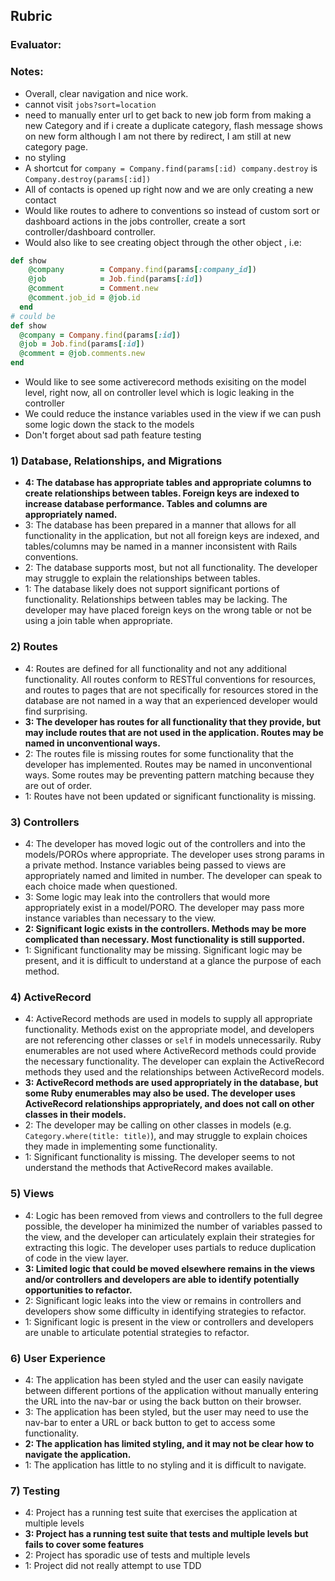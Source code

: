 ## Rubric

### Evaluator:

### Notes:

- Overall, clear navigation and nice work.
- cannot visit `jobs?sort=location`
- need to manually enter url to get back to new job form from making a new Category and if i create a duplicate category, flash message shows on new form although I am not there by redirect, I am still at new category page.
- no styling
- A shortcut for `company = Company.find(params[:id) company.destroy` is `Company.destroy(params[:id])`
- All of contacts is opened up right now and we are only creating a new contact
- Would like routes to adhere to conventions so instead of custom sort or dashboard actions in the jobs controller, create a sort controller/dashboard controller.
- Would also like to see creating object through the other object , i.e:
```ruby
def show
    @company        = Company.find(params[:company_id])
    @job            = Job.find(params[:id])
    @comment        = Comment.new
    @comment.job_id = @job.id
  end
# could be
def show
  @company = Company.find(params[:id])
  @job = Job.find(params[:id])
  @comment = @job.comments.new
end
```
- Would like to see some activerecord methods exisiting on the model level, right now, all on controller level which is logic leaking in the controller
- We could reduce the instance variables used in the view if we can push some logic down the stack to the models
- Don't forget about sad path feature testing

### 1) Database, Relationships, and Migrations

* **4: The database has appropriate tables and appropriate columns to create relationships between tables. Foreign keys are indexed to increase database performance. Tables and columns are appropriately named.**
* 3: The database has been prepared in a manner that allows for all functionality in the application, but not all foreign keys are indexed, and tables/columns may be named in a manner inconsistent with Rails conventions.
* 2: The database supports most, but not all functionality. The developer may struggle to explain the relationships between tables.
* 1: The database likely does not support significant portions of functionality. Relationships between tables may be lacking. The developer may have placed foreign keys on the wrong table or not be using a join table when appropriate.

### 2) Routes

* 4: Routes are defined for all functionality and not any additional functionality. All routes conform to RESTful conventions for resources, and routes to pages that are not specifically for resources stored in the database are not named in a way that an experienced developer would find surprising.
* **3: The developer has routes for all functionality that they provide, but may include routes that are not used in the application. Routes may be named in unconventional ways.**
* 2: The routes file is missing routes for some functionality that the developer has implemented. Routes may be named in unconventional ways. Some routes may be preventing pattern matching because they are out of order.
* 1: Routes have not been updated or significant functionality is missing.

### 3) Controllers

* 4: The developer has moved logic out of the controllers and into the models/POROs where appropriate. The developer uses strong params in a private method. Instance variables being passed to views are appropriately named and limited in number. The developer can speak to each choice made when questioned.
* 3: Some logic may leak into the controllers that would more appropriately exist in a model/PORO. The developer may pass more instance variables than necessary to the view.
* **2: Significant logic exists in the controllers. Methods may be more complicated than necessary. Most functionality is still supported.**
* 1: Significant functionality may be missing. Significant logic may be present, and it is difficult to understand at a glance the purpose of each method.


### 4) ActiveRecord

* 4: ActiveRecord methods are used in models to supply all appropriate functionality. Methods exist on the appropriate model, and developers are not referencing other classes or `self` in models unnecessarily. Ruby enumerables are not used where ActiveRecord methods could provide the necessary functionality. The developer can explain the ActiveRecord methods they used and the relationships between ActiveRecord models.
* **3: ActiveRecord methods are used appropriately in the database, but some Ruby enumerables may also be used. The developer uses ActiveRecord relationships appropriately, and does not call on other classes in their models.**
* 2: The developer may be calling on other classes in models (e.g. `Category.where(title: title)`), and may struggle to explain choices they made in implementing some functionality.
* 1: Significant functionality is missing. The developer seems to not understand the methods that ActiveRecord makes available.

### 5) Views

* 4: Logic has been removed from views and controllers to the full degree possible, the developer ha minimized the number of variables passed to the view, and the developer can articulately explain their strategies for extracting this logic. The developer uses partials to reduce duplication of code in the view layer.
* **3: Limited logic that could be moved elsewhere remains in the views and/or controllers and developers are able to identify potentially opportunities to refactor.**
* 2: Significant logic leaks into the view or remains in controllers and developers show some difficulty in identifying strategies to refactor.
* 1: Significant logic is present in the view or controllers and developers are unable to articulate potential strategies to refactor.

### 6) User Experience

* 4: The application has been styled and the user can easily navigate between different portions of the application without manually entering the URL into the nav-bar or using the back button on their browser.
* 3: The application has been styled, but the user may need to use the nav-bar to enter a URL or back button to get to access some functionality.
* **2: The application has limited styling, and it may not be clear how to navigate the application.**
* 1: The application has little to no styling and it is difficult to navigate.

### 7) Testing

* 4: Project has a running test suite that exercises the application at multiple levels
* **3: Project has a running test suite that tests and multiple levels but fails to cover some features**
* 2: Project has sporadic use of tests and multiple levels
* 1: Project did not really attempt to use TDD
